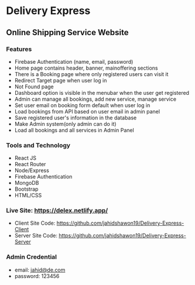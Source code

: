 
# Delivery Express
## Online Shipping Service Website

### Features

- Firebase Authentication (name, email, password)
- Home page contains header, banner, mainoffering sections 
- There is a Booking page where only registered users can visit it 
- Redirect Target page when user log in 
- Not Found page 
- Dashboard option is visible in the menubar when the user get registered 
- Admin can manage all bookings, add new service, manage service 
- Set user email on booking form default when user log in 
- Load bookings from API based on user email in admin panel 
- Save registered user's information in the database 
- Make Admin system(only admin can do it) 
- Load all bookings and all services in Admin Panel 


### Tools and Technology
   
- React JS 
- React Router 
- Node/Express 
- Firebase Authentication 
- MongoDB 
- Bootstrap 
- HTML/CSS 


### Live Site: https://delex.netlify.app/
- Client Site Code: https://github.com/jahidshawon19/Delivery-Express-Client
- Server Site Code: https://github.com/jahidshawon19/Delivery-Express-Server


### Admin Credential
- email: jahid@de.com 
- password: 123456